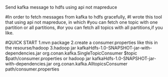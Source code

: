 Send kafka message to hdfs using api not mapreduce

#In order to fetch messages from kafka to hdfs gracefully,
#I wrote this tool that using api not mapreduce, in which
#you can fetch one topic with one partition or all partitions,
#or you can fetch all topics with all partitions,if you like.

#QUICK START
1.mvn package 
2.create a consumer.properties like this in the resourse/hadoop
3.hadoop jar kafkaHdfs-1.0-SNAPSHOT-jar-with-dependencies.jar org.conan.kafka.SingleTopicConsumer $topic $path/consumer.properties
or hadoop jar kafkaHdfs-1.0-SNAPSHOT-jar-with-dependencies.jar org.conan.kafka.AlltopicsConsumer path/consumer.properties
